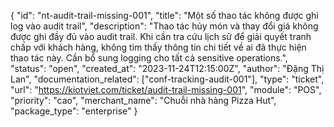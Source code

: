 {
  "id": "nt-audit-trail-missing-001",
  "title": "Một số thao tác không được ghi log vào audit trail",
  "description": "Thao tác hủy món và thay đổi giá không được ghi đầy đủ vào audit trail. Khi cần tra cứu lịch sử để giải quyết tranh chấp với khách hàng, không tìm thấy thông tin chi tiết về ai đã thực hiện thao tác này. Cần bổ sung logging cho tất cả sensitive operations.",
  "status": "open",
  "created_at": "2023-11-24T12:15:00Z",
  "author": "Đặng Thị Lan",
  "documentation_related": ["conf-tracking-audit-001"],
  "type": "ticket",
  "url": "https://kiotviet.com/ticket/audit-trail-missing-001",
  "module": "POS",
  "priority": "cao",
  "merchant_name": "Chuỗi nhà hàng Pizza Hut",
  "package_type": "enterprise"
}
